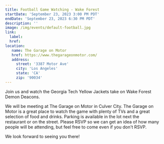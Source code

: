 ```yaml
---
title: Football Game Watching - Wake Forest
startDate: 'September 23, 2023 3:00 PM PDT'
endDate: 'September 23, 2023 6:30 PM PDT'
description: ''
image: /img/events/default-football.jpg
link:
  label:
  href:
location:
   name: The Garage on Motor
   href: https://www.thegarageonmotor.com/
   address:
     street: '3387 Motor Ave'
     city: 'Los Angeles'
     state: 'CA'
     zip: '90034'
---
```


Join us and watch the Georgia Tech Yellow Jackets take on Wake Forest Demon
Deacons.

We will be meeting at The Garage on Motor in Culver City. The Garage on Motor is a great place to watch the game with plenty of TVs and a great selection of food and drinks. Parking is available in the lot next the restaurant or on the street. Please RSVP so we can get an idea of how many people will be attending, but feel free to come even if you don't RSVP.

We look forward to seeing you there!

